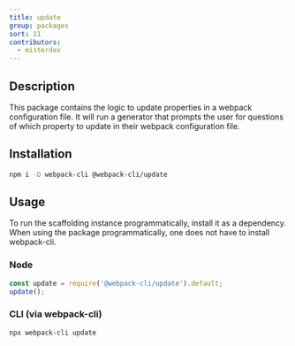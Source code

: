 ```yaml
---
title: update
group: packages
sort: 11
contributors:
  - misterdev
---
```


## Description

This package contains the logic to update properties in a webpack configuration file. It will run a generator that prompts the user for questions of which property to update in their webpack configuration file.

## Installation

```bash
npm i -D webpack-cli @webpack-cli/update
```

## Usage

To run the scaffolding instance programmatically, install it as a dependency. When using the package programmatically, one does not have to install webpack-cli.

### Node

```js
const update = require('@webpack-cli/update').default;
update();
```

### CLI (via webpack-cli)

```bash
npx webpack-cli update
```
